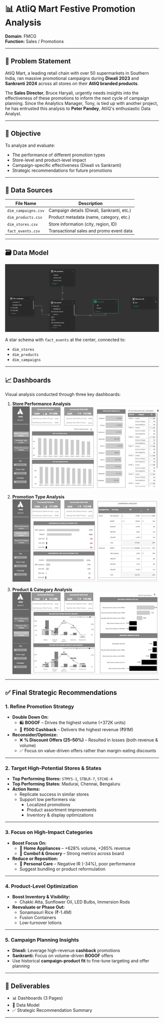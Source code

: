 # 📊 AtliQ Mart Festive Promotion Analysis

**Domain:** FMCG  
**Function:** Sales / Promotions  

---

## 📝 Problem Statement

AtliQ Mart, a leading retail chain with over 50 supermarkets in Southern India, ran massive promotional campaigns during **Diwali 2023** and **Sankranti 2024** across all stores on their **AtliQ branded products**.

The **Sales Director**, Bruce Haryali, urgently needs insights into the effectiveness of these promotions to inform the next cycle of campaign planning. Since the Analytics Manager, Tony, is tied up with another project, he has entrusted this analysis to **Peter Pandey**, AtliQ's enthusiastic Data Analyst.

---

## 🎯 Objective

To analyze and evaluate:
- The performance of different promotion types
- Store-level and product-level impact
- Campaign-specific effectiveness (Diwali vs Sankranti)
- Strategic recommendations for future promotions

---

## 🧾 Data Sources

| File Name           | Description                              |
|---------------------|------------------------------------------|
| `dim_campaigns.csv` | Campaign details (Diwali, Sankranti, etc.) |
| `dim_products.csv`  | Product metadata (name, category, etc.)  |
| `dim_stores.csv`    | Store information (city, region, ID)     |
| `fact_events.csv`   | Transactional sales and promo event data |

---

## 🗃️ Data Model

![Data Model](res/data%20model.png)

A star schema with `fact_events` at the center, connected to:
- `dim_stores`
- `dim_products`
- `dim_campaigns`

---

## 📈 Dashboards

Visual analysis conducted through three key dashboards:

1. **Store Performance Analysis**  
   ![Store Performance](res/Store%20Performance%20Analysis%20.png) 

2. **Promotion Type Analysis**  
   ![Promotion Type](res/Promotion%20Type%20Analysis.png)

3. **Product & Category Analysis**  
   ![Product & Category](res/Product%20%26%20Category%20Analysis.png)

---

## ✅ Final Strategic Recommendations

### 1. Refine Promotion Strategy
- **Double Down On:**
  - 🛍️ **BOGOF** – Drives the highest volume (+372K units)
  - 💸 **₹500 Cashback** – Delivers the highest revenue (₹91M)
- **Reconsider/Optimize:**
  - ❌ **% Discount Offers (25–50%)** – Resulted in losses (both revenue & volume)
  - ✅ Focus on value-driven offers rather than margin-eating discounts

---

### 2. Target High-Potential Stores & States
- **Top Performing Stores:** `STMYS-1`, `STBLR-7`, `STCHE-4`  
- **Top Performing States:** Madurai, Chennai, Bengaluru  
- **Action Items:**
  - Replicate success in similar stores
  - Support low performers via:
    - Localized promotions
    - Product assortment improvements
    - Inventory & display optimizations

---

### 3. Focus on High-Impact Categories
- **Boost Focus On:**
  - 🔌 **Home Appliances** – +628% volume, +265% revenue
  - 🛒 **Combo1 & Grocery** – Strong metrics across board
- **Reduce or Reposition:**
  - 🧴 **Personal Care** – Negative IR (-34%), poor performance
  - Suggest bundling or product reformulation

---

### 4. Product-Level Optimization
- **Boost Inventory & Visibility:**
  - Chakki Atta, Sunflower Oil, LED Bulbs, Immersion Rods
- **Reevaluate or Phase Out:**
  - Sonamasuri Rice (₹-1.4M)
  - Fusion Containers
  - Low-turnover lotions

---

### 5. Campaign Planning Insights
- **Diwali:** Leverage high-revenue **cashback** promotions
- **Sankranti:** Focus on volume-driven **BOGOF** offers
- Use historical **campaign-product fit** to fine-tune targeting and offer planning

---

## 🚀 Deliverables

- 📊 Dashboards (3 Pages)
- 📁 Data Model
- ✅ Strategic Recommendation Summary

---

